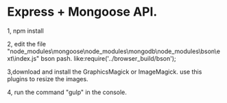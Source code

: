 Express + Mongoose API.
=======================================================
1, npm install

2, edit the file "node_modules\mongoose\node_modules\mongodb\node_modules\bson\ext\index.js" bson pash.
like:require('../browser_build/bson'); 

3,download and install the  GraphicsMagick or ImageMagick. use this plugins to resize the images.

4, run the command "gulp" in the console.


